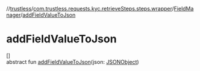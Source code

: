 //[trustless](../../../index.md)/[com.trustless.requests.kyc.retrieveSteps.steps.wrapper](../index.md)/[FieldManager](index.md)/[addFieldValueToJson](add-field-value-to-json.md)

# addFieldValueToJson

[]\
abstract fun [addFieldValueToJson](add-field-value-to-json.md)(json: [JSONObject](https://developer.android.com/reference/kotlin/org/json/JSONObject.html))
